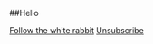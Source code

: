 ##Hello

[Follow the white rabbit](http://example.com/g/{{id}})
[Unsubscribe](http://example.com/?id={{id}})

